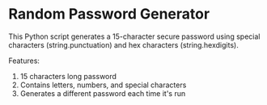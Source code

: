 # Random Password Generator
This Python script generates a 15-character secure password using special characters (string.punctuation) and hex characters (string.hexdigits).

Features:

1) 15 characters long password
2) Contains letters, numbers, and special characters
3) Generates a different password each time it's run
